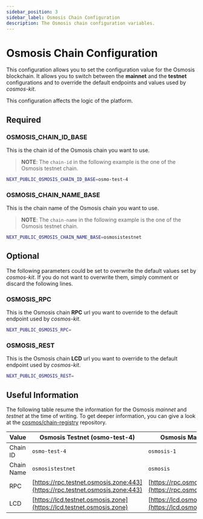 ```yaml
---
sidebar_position: 3
sidebar_label: Osmosis Chain Configuration
description: The Osmosis chain configuration variables.
---
```


# Osmosis Chain Configuration

This configuration allows you to set the configuration value for the Osmosis 
blockchain. It allows you to switch between the **mainnet** and the **testnet**
configurations and to override the default endpoints and values used by 
*cosmos-kit*.

This configuration affects the logic of the platform.

## Required

### OSMOSIS_CHAIN_ID_BASE

This is the chain id of the Osmosis chain you want to use.

> **__NOTE__**: The `chain-id` in the following example is the one of the 
Osmosis testnet chain.

```bash
NEXT_PUBLIC_OSMOSIS_CHAIN_ID_BASE=osmo-test-4
```

### OSMOSIS_CHAIN_NAME_BASE

This is the chain name of the Osmosis chain you want to use.

> **__NOTE__**: The `chain-name` in the following example is the one of the 
Osmosis testnet chain.

```bash
NEXT_PUBLIC_OSMOSIS_CHAIN_NAME_BASE=osmosistestnet
```

## Optional

The following parameters could be set to overwrite the default values set by 
*cosmos-kit*. If you do not want to overwrite them, simply comment or discard
the following lines.

### OSMOSIS_RPC

This is the Osmosis chain **RPC** url you want to override to the default 
endpoint used by *cosmos-kit*.

```bash
NEXT_PUBLIC_OSMOSIS_RPC=
```

### OSMOSIS_REST

This is the Osmosis chain **LCD** url you want to override to the default 
endpoint used by *cosmos-kit*.

```bash
NEXT_PUBLIC_OSMOSIS_REST=
```

## Useful Information
The following table resume the information for the Osmosis *mainnet* and 
*testnet* at the time of writing. To get deeper information, you can give a 
look at the 
[cosmos/chain-registry](https://github.com/cosmos/chain-registry/) repository.

| Value      | Osmosis Testnet (osmo-test-4)                                                   | Osmosis Mainnet                                         |
| ---------- | ------------------------------------------------------------------------------- | ------------------------------------------------------- |
| Chain ID   | `osmo-test-4`                                                                   | `osmosis-1`                                             |
| Chain Name | `osmosistestnet`                                                                | `osmosis`                                               |
| RPC        | [https://rpc.testnet.osmosis.zone:443](https://rpc.testnet.osmosis.zone:443)    | [https://rpc.osmosis.zone](https://rpc.osmosis.zone)    |
| LCD        | [https://lcd.testnet.osmosis.zone](https://lcd.testnet.osmosis.zone)            | [https://lcd.osmosis.zone](https://lcd.osmosis.zone)    |